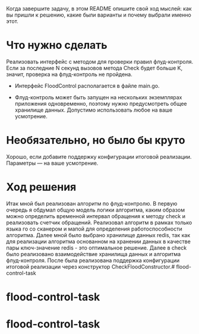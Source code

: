 Когда завершите задачу, в этом README опишите свой ход мыслей: как вы пришли к решению, какие были варианты и почему выбрали именно этот. 

# Что нужно сделать

Реализовать интерфейс с методом для проверки правил флуд-контроля. Если за последние N секунд вызовов метода Check будет больше K, значит, проверка на флуд-контроль не пройдена.

- Интерфейс FloodControl располагается в файле main.go.

- Флуд-контроль может быть запущен на нескольких экземплярах приложения одновременно, поэтому нужно предусмотреть общее хранилище данных. Допустимо использовать любое на ваше усмотрение. 

# Необязательно, но было бы круто

Хорошо, если добавите поддержку конфигурации итоговой реализации. Параметры — на ваше усмотрение.

# Ход решения
Итак мной был реализован алгоритм по флуд-контролю. В первую очередь я обдумал общую модель логики алгоритма, каким образом можно определить временной интервал обращения к методу check и реализовать счетчик обращений. Реализовал алгоритм в рамках только языка го со сканером и мапой для определения работоспособности алгоритма.
Далее мной было выбрано хранилище данных redis, так как для реализации алгоритма основанном на хранении данных в качестве пары ключ-значение redis - это оптимальное решение. Далее в check было реализовано взаимодействие хранилища данных и алгоритма флуд-контроля.
После была реализована поддержка конфигурации итоговой реализации через конструктор CheckFloodConstructor.# flood-control-task
# flood-control-task
# flood-control-task
